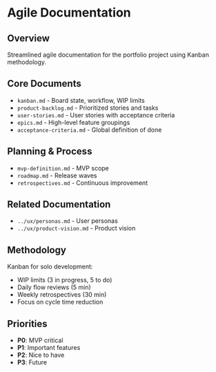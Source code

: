 # Agile Documentation

## Overview
Streamlined agile documentation for the portfolio project using Kanban methodology.

## Core Documents
- `kanban.md` - Board state, workflow, WIP limits
- `product-backlog.md` - Prioritized stories and tasks
- `user-stories.md` - User stories with acceptance criteria
- `epics.md` - High-level feature groupings
- `acceptance-criteria.md` - Global definition of done

## Planning & Process
- `mvp-definition.md` - MVP scope
- `roadmap.md` - Release waves
- `retrospectives.md` - Continuous improvement

## Related Documentation
- `../ux/personas.md` - User personas
- `../ux/product-vision.md` - Product vision

## Methodology
Kanban for solo development:
- WIP limits (3 in progress, 5 to do)
- Daily flow reviews (5 min)
- Weekly retrospectives (30 min)
- Focus on cycle time reduction

## Priorities
- **P0**: MVP critical
- **P1**: Important features
- **P2**: Nice to have
- **P3**: Future